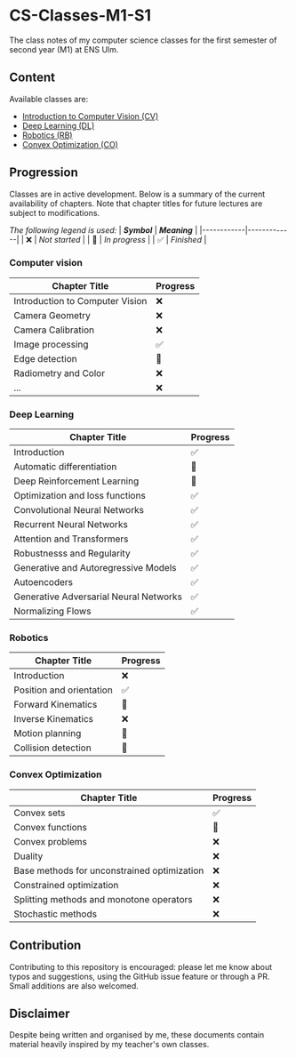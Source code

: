 # CS-Classes-M1-S1
The class notes of my computer science classes for the first semester of second year (M1) at ENS Ulm.

## Content
Available classes are:
- [Introduction to Computer Vision (CV)](computer-vision/computer-vision.pdf)
- [Deep Learning (DL)](deep-learning/deep-learning.pdf)
- [Robotics (RB)](robotics/robotics.pdf)
- [Convex Optimization (CO)](convex-optimization/convex-optimization.pdf)

## Progression
Classes are in active development. Below is a summary of the current availability of chapters. Note that chapter titles for future lectures are subject to modifications.

*The following legend is used:*
| ***Symbol*** | ***Meaning*** |
|------------|-------------|
| :x: | *Not started* |
| :large_orange_diamond: | *In progress* |
| :white_check_mark: | *Finished* |

### Computer vision
| **Chapter Title** | **Progress** |
|-------------------|--------------|
| Introduction to Computer Vision | :x: |
| Camera Geometry | :x: |
| Camera Calibration | :x: |
| Image processing | :white_check_mark: |
| Edge detection | :large_orange_diamond: |
| Radiometry and Color | :x: |
| ... | :x: |

### Deep Learning
| **Chapter Title** | **Progress** |
|-------------------|--------------|
| Introduction | :white_check_mark: |
| Automatic differentiation | :large_orange_diamond: |
| Deep Reinforcement Learning | :large_orange_diamond: |
| Optimization and loss functions | :white_check_mark: |
| Convolutional Neural Networks | :white_check_mark: |
| Recurrent Neural Networks | :white_check_mark: |
| Attention and Transformers | :white_check_mark: |
| Robustnesss and Regularity | :white_check_mark: |
| Generative and Autoregressive Models | :white_check_mark: |
| Autoencoders | :white_check_mark: |
| Generative Adversarial Neural Networks | :white_check_mark: |
| Normalizing Flows | :white_check_mark: |

### Robotics
| **Chapter Title** | **Progress** |
|-------------------|--------------|
| Introduction | :x: |
| Position and orientation | :white_check_mark: |
| Forward Kinematics | :large_orange_diamond: |
| Inverse Kinematics | :x: |
| Motion planning | :large_orange_diamond: |
| Collision detection | :large_orange_diamond: |

### Convex Optimization
| **Chapter Title** | **Progress** |
|-------------------|--------------|
| Convex sets | :white_check_mark: |
| Convex functions | :large_orange_diamond: |
| Convex problems | :x: |
| Duality | :x: |
| Base methods for unconstrained optimization | :x: |
| Constrained optimization | :x: |
| Splitting methods and monotone operators | :x: |
| Stochastic methods | :x: |

## Contribution
Contributing to this repository is encouraged: please let me know about typos and suggestions, using the GitHub issue feature or through a PR. Small additions are also welcomed.

## Disclaimer
Despite being written and organised by me, these documents contain material heavily inspired by my teacher's own classes.